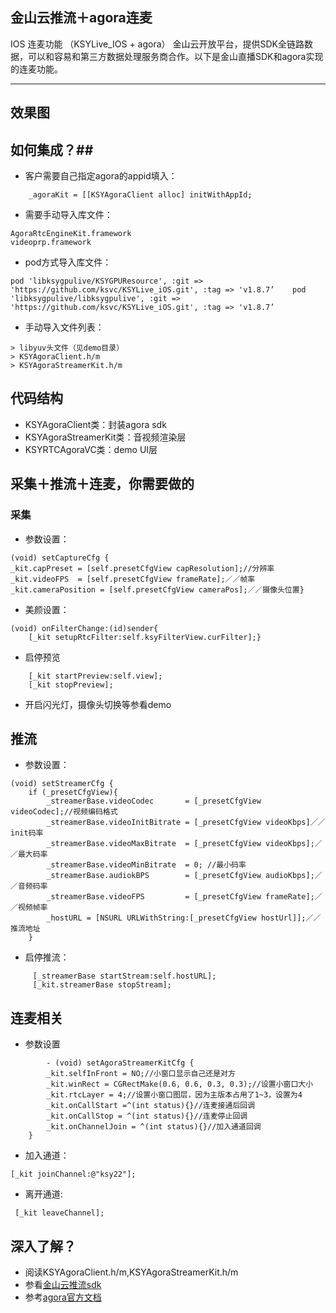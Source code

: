 ﻿## 金山云推流＋agora连麦 ##
IOS 连麦功能 （KSYLive_IOS + agora） 金山云开放平台，提供SDK全链路数据，可以和容易和第三方数据处理服务商合作。以下是金山直播SDK和agora实现的连麦功能。


----------
## 效果图 ##
## 如何集成？##

 - 客户需要自己指定agora的appid填入：
```
    _agoraKit = [[KSYAgoraClient alloc] initWithAppId;
```
 - 需要手动导入库文件：
```
AgoraRtcEngineKit.framework
videoprp.framework
```
 - pod方式导入库文件：
```
pod 'libksygpulive/KSYGPUResource', :git =>
'https://github.com/ksvc/KSYLive_iOS.git', :tag => 'v1.8.7’    pod
'libksygpulive/libksygpulive', :git =>
'https://github.com/ksvc/KSYLive_iOS.git', :tag => 'v1.8.7’
```
 - 手动导入文件列表：
```
> libyuv头文件（见demo目录）
> KSYAgoraClient.h/m
> KSYAgoraStreamerKit.h/m
```
## 代码结构 ##

 - KSYAgoraClient类：封装agora sdk
 - KSYAgoraStreamerKit类：音视频渲染层
 - KSYRTCAgoraVC类：demo UI层

## 采集＋推流＋连麦，你需要做的 ##
### 采集 ###

 - 参数设置：
```
(void) setCaptureCfg {
_kit.capPreset = [self.presetCfgView capResolution];//分辨率
_kit.videoFPS  = [self.presetCfgView frameRate];／／帧率
_kit.cameraPosition = [self.presetCfgView cameraPos];／／摄像头位置}
```
 - 美颜设置：
 
```
(void) onFilterChange:(id)sender{
    [_kit setupRtcFilter:self.ksyFilterView.curFilter];}
```
 - 启停预览
```
    [_kit startPreview:self.view];
    [_kit stopPreview];
```

 - 开启闪光灯，摄像头切换等参看demo

## 推流 ##

 - 参数设置：
```
(void) setStreamerCfg {
    if (_presetCfgView){
        _streamerBase.videoCodec       = [_presetCfgView videoCodec];//视频编码格式
        _streamerBase.videoInitBitrate = [_presetCfgView videoKbps]／／init码率
        _streamerBase.videoMaxBitrate  = [_presetCfgView videoKbps];／／最大码率
        _streamerBase.videoMinBitrate  = 0; //最小码率
        _streamerBase.audiokBPS        = [_presetCfgView audioKbps];／／音频码率
        _streamerBase.videoFPS         = [_presetCfgView frameRate];／／视频帧率
        _hostURL = [NSURL URLWithString:[_presetCfgView hostUrl]];／／推流地址
    }
```
 - 启停推流：
```
     [_streamerBase startStream:self.hostURL];
     [_kit.streamerBase stopStream];
```
## 连麦相关 ##

 - 参数设置
```
        - (void) setAgoraStreamerKitCfg {
        _kit.selfInFront = NO;//小窗口显示自己还是对方
        _kit.winRect = CGRectMake(0.6, 0.6, 0.3, 0.3);//设置小窗口大小
        _kit.rtcLayer = 4;//设置小窗口图层，因为主版本占用了1~3，设置为4
        _kit.onCallStart =^(int status){}//连麦接通后回调
        _kit.onCallStop = ^(int status){}//连麦停止回调
        _kit.onChannelJoin = ^(int status){}//加入通道回调
    }
```
 - 加入通道：
```
[_kit joinChannel:@"ksy22"];
```
 - 离开通道:
```
 [_kit leaveChannel];
```
## 深入了解？ ##

 - 阅读KSYAgoraClient.h/m,KSYAgoraStreamerKit.h/m
 - 参看[金山云推流sdk][1]
 - 参考[agora官方文档][2]
 

  [1]: https://github.com/ksvc/KSYLive_iOS/
  [2]: http://docs-origin.agora.io/cn/user_guide/Agora_Native_SDK_for_iOS_Reference_Manual.html